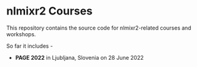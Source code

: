 # nlmixr2 Courses

This repository contains the source code for nlmixr2-related courses and workshops.

So far it includes -

* **PAGE 2022** in Ljubljana, Slovenia on 28 June 2022
